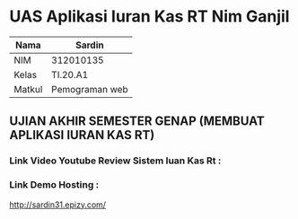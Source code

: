 # UAS Aplikasi Iuran Kas RT Nim Ganjil

| Nama   | Sardin         |
| ------ | -------------- |
| NIM    | 312010135      |
| Kelas  | TI.20.A1       |
| Matkul | Pemograman web |

## UJIAN AKHIR SEMESTER GENAP (MEMBUAT APLIKASI IURAN KAS RT)

### Link Video Youtube Review Sistem Iuan Kas Rt :

### Link Demo Hosting :

http://sardin31.epizy.com/

